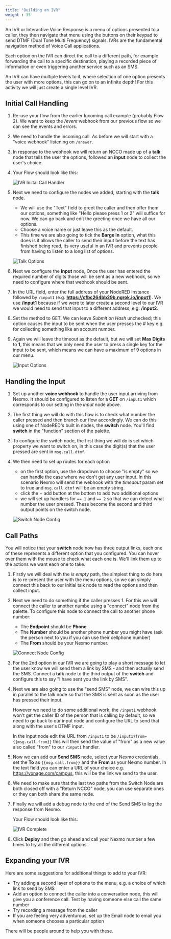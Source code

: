 ```yaml
---
title: "Building an IVR"
weight : 35
---
```


An IVR or Interactive Voice Response is a menu of options presented to a caller, they then navigate that menu using the buttons on their keypad to send DTMF (Dual Tone Multi Frequency) signals. IVRs are the fundamental navigation method of Voice Call applications.

Each option on the IVR can direct the call to a different path, for example forwarding the call to a specific destination, playing a recorded piece of information or even triggering another service such as an SMS.

An IVR can have multiple levels to it, where selection of one option presents the user with more options, this can go on to an infinite depth! For this activity we will just create a single level IVR.

## Initial Call Handling

1. Re-use your flow from the earlier Incoming call example (probably Flow 2). We want to keep the */event* webhook from our previous flow so we can see the events and errors.

1. We need to handle the incoming call. As before we will start with a "voice webhook" listening on `/answer`.

2. In response to the webhook we will return an NCCO made up of a **talk** node that tells the user the options, followed an **input** node to collect the user's choice. 


3. Your Flow should look like this:

    ![IVR Iniital Call Handler](/IVR_1.png)

4. Next we need to configure the nodes we added, starting with the **talk** node.

    - We will use the "Text" field to greet the caller and then offer them our options, something like "Hello please press 1 or 2" will suffice for now. We can go back and edit the greeting once we have all our options.
    - Choose a voice name or just leave this as the default.
    - This time we are also going to tick the **Barge In** option, what this does is it allows the caller to send their input before the text has finished being read, its very useful in an IVR and prevents people from having to listen to a long list of options.

    ![Talk Options](/Talk_Options.png)

5. Next we configure the **input** node, Once the user has entered the required number of digits those will be sent as a new webhook, so we need to configure where that webhook should be sent.

6. In the URL field, enter the full address of your NodeRED instance followed by `/input1` (e.g. **https://cfbc264bb29b.ngrok.io/input1**).  We use **/input1** because if we were to later create a second level to our IVR we would need to send that input to a different address, e.g. **/input2**.

7. Set the method to GET. We can leave *Submit on Hash* unchecked; this option causes the input to be sent when the user presses the # key e.g. for collecting something like an account number.

8. Again we will leave the timeout as the default, but we will set **Max Digits** to **1**, this means that we only need the user to press a single key for the input to be sent, which means we can have a maximum of 9 options in our menu.

    ![Input Options](/Input_Options.png)

## Handling the Input

1. Set up another **voice webhook** to handle the user input arriving from Nexmo. It should be configured to listen for a **GET** on `/input1` which corresponds to our setting in the *input* node above.

2. The first thing we will do with this flow is to check what number the caller pressed and then branch our flow accordingly. We can do this using one of NodeRED's built in nodes, the **switch** node. You'll find **switch** in the "function" section of the palette.

3. To configure the switch node, the first thing we will do is set which property we want to switch on, in this case the digit(s) that the user pressed are sent in `msg.call.dtmf`.

4. We then need to set up routes for each option

    - on the first option, use the dropdown to choose "is empty" so we can handle the case where we don't get any user input. In this scenario Nexmo will send the webhook with the *timedout* param set to true and `msg.call.dtmf` will be an empty string.
    - click the + add button at the bottom to add two additional options
    - we will set up handlers for `== 1` and `== 2` so that we can detect what number the user pressed. These become the second and third output points on the switch node.
 
    ![Switch Node Config](/Switch_Config.png) 

## Call Paths

You will notice that your **switch** node now has three output links, each one of these represents a different option that you configured. You can hover over them with the mouse to check what each one is. We'll link them up to the actions we want each one to take.

1. Firstly we will deal with the *is empty* path, the simplest thing to do here is to re-present the user with the menu options, so we can simply connect this back to our initial talk node to read the options and then collect input. 

2. Next we need to do something if the caller presses 1. For this we will connect the caller to another numbe using a "connect" node from the palette. To configure this node to connect the call to another phone number:
    - The **Endpoint** should be **Phone**. 
    - The **Number** should be another phone number you might have (ask the person next to you if you can use their cellphone number)
    - The **From** should be your Nexmo number.

    ![Connect Node Config](/Connect_Node_Config.png)

3. For the 2nd option in our IVR we are going to play a short message to let the user know we will send them a link by SMS - and then actually send the SMS. Connect a **talk** node to the third output of the **switch** and configure this to say "I have sent you the link by SMS". 

4. Next we are also going to use the "send SMS" node, we can wire this up in parallel to the talk node so that the SMS is sent as soon as the user has pressed their input. 

    However we need to do some additional work, the `/input1` webhook won't get the caller ID of the person that is calling by default, so we need to go back to our input node and configure the URL to send that along with the user's DTMF input.

    In the input node edit the URL from `/input1` to be `/input1?from={{msg.call.from}}` this will then send the value of "from" as a new value also called "from" to our `/input1` handler.

5. Now we can add our **Send SMS** node, select your Nexmo credentials, set the **To** as `{{msg.call.from}}` and the **From** as your Nexmo number. In the text field you can enter a URL of your choice e.g. https://vonage.com/campus, this will be the link we send to the user.

6. We need to make sure that the last two paths from the Switch Node are both closed off with a "Return NCCO" node, you can use separate ones or they can both share the same node.

7. Finally we will add a debug node to the end of the Send SMS to log the response from Nexmo.

    Your Flow should look like this:

    ![IVR Complete](/IVR_Complete.png)

8. Click **Deploy** and then go ahead and call your Nexmo number a few times to try all the different options.


## Expanding your IVR

Here are some suggestions for additional things to add to your IVR:

* Try adding a second layer of options to the menu, e.g. a choice of which link to send by SMS
* Add an option to connect the caller into a conversation node, this will give you a conference call. Test by having someone else call the same number
* Try recording a message from the caller
* If you are feeling very adventurous, set up the Email node to email you when someone chooses a particular option

There will be people around to help you with these.










